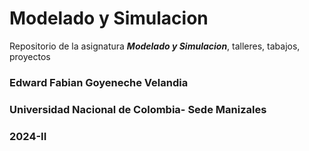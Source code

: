 # Modelado y Simulacion

Repositorio de la asignatura ***Modelado y Simulacion***, talleres, tabajos, proyectos

### **Edward Fabian Goyeneche Velandia**
### **Universidad Nacional de Colombia- Sede Manizales**
### **2024-II**
